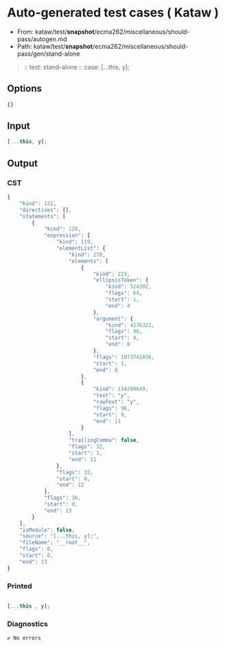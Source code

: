 # Auto-generated test cases ( Kataw )
- From: kataw/test/__snapshot__/ecma262/miscellaneous/should-pass/autogen.md
- Path: kataw/test/__snapshot__/ecma262/miscellaneous/should-pass/gen/stand-alone
> :: test: stand-alone
> :: case: [...this, y];
## Options

`````js
{}
`````
## Input

`````js
[...this, y];
`````
## Output

### CST

```javascript
{
    "kind": 122,
    "directives": [],
    "statements": [
        {
            "kind": 120,
            "expression": {
                "kind": 119,
                "elementList": {
                    "kind": 270,
                    "elements": [
                        {
                            "kind": 223,
                            "ellipsisToken": {
                                "kind": 524302,
                                "flags": 64,
                                "start": 1,
                                "end": 4
                            },
                            "argument": {
                                "kind": 4276321,
                                "flags": 96,
                                "start": 4,
                                "end": 8
                            },
                            "flags": 1073741856,
                            "start": 1,
                            "end": 8
                        },
                        {
                            "kind": 134299649,
                            "text": "y",
                            "rawText": "y",
                            "flags": 96,
                            "start": 9,
                            "end": 11
                        }
                    ],
                    "trailingComma": false,
                    "flags": 32,
                    "start": 1,
                    "end": 11
                },
                "flags": 32,
                "start": 0,
                "end": 12
            },
            "flags": 16,
            "start": 0,
            "end": 13
        }
    ],
    "isModule": false,
    "source": "[...this, y];",
    "fileName": "__root__",
    "flags": 0,
    "start": 0,
    "end": 13
}
```

### Printed

```javascript

[...this , y];
```

### Diagnostics

```javascript
✔ No errors
```

